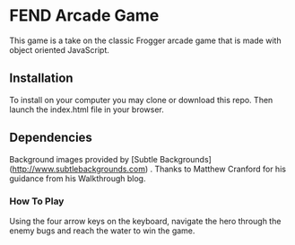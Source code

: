 # FEND Arcade Game

This game is a take on the classic Frogger arcade game that is made with object oriented JavaScript.

## Installation

To install on your computer you may clone or download this repo. Then launch the index.html file in your browser. 

## Dependencies

Background images provided by [Subtle Backgrounds] (http://www.subtlebackgrounds.com) . Thanks to Matthew Cranford for his guidance from his Walkthrough blog.

### How To Play

Using the four arrow keys on the keyboard, navigate the hero through the enemy bugs and reach the water to win the game. 
